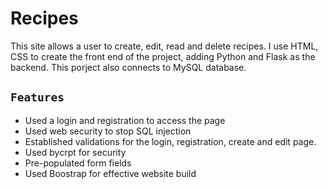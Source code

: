 # Recipes
This site allows a user to create, edit, read and delete recipes. I use HTML, CSS to create the front end of the project, adding Python and Flask as the backend.
This porject also connects to MySQL database. 

## ``` Features ```
* Used a login and registration to access the page
* Used web security to stop SQL injection
* Established validations for the login, registration, create and edit page.
* Used bycrpt for security
* Pre-populated form fields
* Used Boostrap for effective website build
